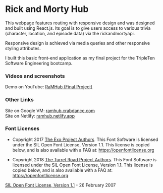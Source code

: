# Rick and Morty Hub

This webpage features routing with responsive design and was designed and built using React.js. Its goal is to give users access to various trivia (character, location, and episode data) via the rickandmortyapi.

Responsive design is achieved via media queries and other responsive styling attributes.

I built this basic front-end application as my final project for the TripleTen Software Engineering bootcamp.

### Videos and screenshots

Demo on YouTube: [RaMHub (Final Project)](https://www.youtube.com/watch?v=OzLOLGwn7-M)

### Other Links

Site on Google VM: [ramhub.crabdance.com](https://ramhub.crabdance.com/)<br>
Site on Netlify: [ramhub.netlify.app](https://ramhub.netlify.app/)

### Font Licenses

- Copyright 2017 [The Exo Project Authors](https://github.com/NDISCOVER/Exo-1.0). This Font Software is licensed under the SIL Open Font License, Version 1.1. This license is copied below, and is also available with a FAQ at: https://openfontlicense.org

- Copyright 2018 [The Turret Road Project Authors](https://github.com/noponies/turret-road). This Font Software is licensed under the SIL Open Font License, Version 1.1. This license is copied below, and is also available with a FAQ at: https://openfontlicense.org

[SIL Open Font License, Version 1.1](https://openfontlicense.org/open-font-license-official-text/) - 26 February 2007

